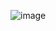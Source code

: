 ![image](https://user-images.githubusercontent.com/46719107/158936967-b1b504d9-f8ff-4f77-b677-9180a4a30ec1.png)
